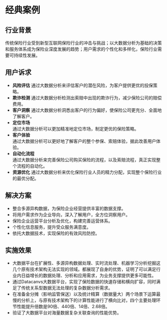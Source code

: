# 经典案例
## 行业背景
传统保险行业受到新型互联网保险行业的冲击与挑战；以大数据分析为基础的决策和服务体系成为保险业深度发展的趋势；用户需求的个性化和多样化，保险行业需要可持续性发展。
## 用户诉求
* **风险评估** 
通过大数据分析来评估客户的潜在风险，为客户提供更优的投保策略。
* **欺诈检测** 
通过大数据分析检测出索赔中出现的欺诈行为，减少保险公司的赔偿费用。
* **客户洞察** 
通过大数据分析洞悉出客户的行为偏好，使保险公司更充分、全面地了解客户。 
* **定位市场**  
通过大数据分析可以更加精准地定位市场，制定更优的保险策略。 
* **客户体验**  
通过大数据分析可以更好地了解客户的整个参保、索赔体验，据此改善用户体验。 
* **自动化流程**    
通过大数据分析来完善保险公司购买保险的流程，以及索赔流程，真正实现整个流程的自动化。
* **资源优化** 
通过大数据分析来优化保险行业人员的精力分配，实现整个保险行业的最优分配。
## 解决方案
* 整合多源异构数据，为保险企业经营提供丰富的数据支撑。
* 将用户需求作为企业导向，深入了解用户，全方位洞察用户。
* 保险企业运营平台分析及优化，构建完善运营体系。
* 个性化信息服务，提升受众服务满意度。
* 依托大数据技术，实现保险的有效风险防控。
## 实施效果
* 大数据平台在扩展性、多源异构数据处理、实时流处理、机器学习分析挖掘这几个原有技术架构无法实现的领域。都展现了自身的优势，证明了可以满足行业内日益增长的数据处理、分析和应用需求，为业务支撑提供更多可能性。
* 通过Datacanvs大数据平台，实现了保险数据的快速存储和横向扩容，同时满足了传统关系型数据无法处理的复杂数据分析需求。
* 在准备金分摊（影响监管保送）以及统计精算（数据量大）两个场景下运算最慢的分析上，与原有技术架构下的计算性能进行了横向比对，四个主要处理环节性能提升倍数是90倍、440倍、14倍、2.68倍。
* 验证了大数据平台对海量数据复杂关联查询的性能优势。